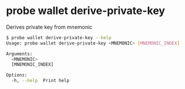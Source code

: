 # probe wallet derive-private-key

Derives private key from mnemonic

```bash
$ probe wallet derive-private-key --help
Usage: probe wallet derive-private-key <MNEMONIC> [MNEMONIC_INDEX]

Arguments:
  <MNEMONIC>        
  [MNEMONIC_INDEX]  

Options:
  -h, --help  Print help
```